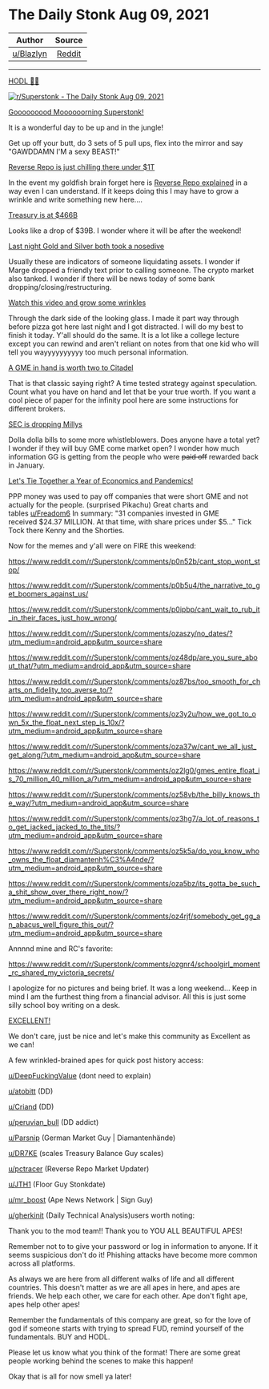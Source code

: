 The Daily Stonk Aug 09, 2021
============================

| Author       | Source       | 
| :-------------: |:-------------:|
|  [u/Blazlyn](https://www.reddit.com/user/Blazlyn/) | [Reddit](https://www.reddit.com/r/Superstonk/comments/p0z3sh/the_daily_stonk_aug_09_2021/) | 

---

[HODL 💎🙌](https://www.reddit.com/r/Superstonk/search?q=flair_name%3A%22HODL%20%F0%9F%92%8E%F0%9F%99%8C%22&restrict_sr=1)

[![r/Superstonk - The Daily Stonk Aug 09, 2021](https://preview.redd.it/l43ds8jiabg71.png?width=1600&format=png&auto=webp&s=1922a5795f8a72b7e8d4757eba6c3878055069e7)](https://preview.redd.it/l43ds8jiabg71.png?width=1600&format=png&auto=webp&s=1922a5795f8a72b7e8d4757eba6c3878055069e7)

[Gooooooood Moooooorning Superstonk!](https://www.youtube.com/watch?v=AwSra5p8MDw)

It is a wonderful day to be up and in the jungle!

Get up off your butt, do 3 sets of 5 pull ups, flex into the mirror and say "GAWDDAMN I'M a sexy BEAST!"

[Reverse Repo is just chilling there under $1T](https://www.reddit.com/r/Superstonk/comments/ozb3u3/daily_reverse_repo_update_0806_952134b/?utm_medium=android_app&utm_source=share)

In the event my goldfish brain forget here is [Reverse Repo explained](https://www.reddit.com/r/Superstonk/comments/owwk1p/the_rrp_number_is_incredible_but_what_does_it/h7iv86i/?context=3) in a way even I can understand. If it keeps doing this I may have to grow a wrinkle and write something new here....

[Treasury is at $466B](https://www.reddit.com/r/Superstonk/comments/ozecaq/daily_treasury_balance_update_for_0805_466b_39b/)

Looks like a drop of $39B. I wonder where it will be after the weekend!

[Last night Gold and Silver both took a nosedive](https://www.reddit.com/r/Superstonk/comments/p0oyp6/gold_with_a_fast_drop/)

Usually these are indicators of someone liquidating assets. I wonder if Marge dropped a friendly text prior to calling someone. The crypto market also tanked. I wonder if there will be news today of some bank dropping/closing/restructuring.

[Watch this video and grow some wrinkles](https://www.reddit.com/r/Superstonk/comments/p0le8y/posting_this_everyday_until_moass_because_hedgies/)

Through the dark side of the looking glass. I made it part way through before pizza got here last night and I got distracted. I will do my best to finish it today. Y'all should do the same. It is a lot like a college lecture except you can rewind and aren't reliant on notes from that one kid who will tell you wayyyyyyyyyy too much personal information.

[A GME in hand is worth two to Citadel](https://www.reddit.com/r/Superstonk/comments/p0lmzw/how_to_direct_register_shares_for_infinite/)

That is that classic saying right? A time tested strategy against speculation. Count what you have on hand and let that be your true worth. If you want a cool piece of paper for the infinity pool here are some instructions for different brokers.

[SEC is dropping Millys](https://www.sec.gov/news/press-release/2021-146)

Dolla dolla bills to some more whistleblowers. Does anyone have a total yet? I wonder if they will buy GME come market open? I wonder how much information GG is getting from the people who were ~~paid off~~ rewarded back in January.

[Let's Tie Together a Year of Economics and Pandemics!](https://www.reddit.com/r/Superstonk/comments/p0n06y/covid19_the_cares_act_and_undeniable_greed_the/)

PPP money was used to pay off companies that were short GME and not actually for the people. (surprised Pikachu) Great charts and tables [u/Freadom6](https://www.reddit.com/u/Freadom6/) In summary: "31 companies invested in GME received $24.37 MILLION. At that time, with share prices under $5..." Tick Tock there Kenny and the Shorties.

Now for the memes and y'all were on FIRE this weekend:

<https://www.reddit.com/r/Superstonk/comments/p0n52b/cant_stop_wont_stop/>

<https://www.reddit.com/r/Superstonk/comments/p0b5u4/the_narrative_to_get_boomers_against_us/>

<https://www.reddit.com/r/Superstonk/comments/p0ipbp/cant_wait_to_rub_it_in_their_faces_just_how_wrong/>

<https://www.reddit.com/r/Superstonk/comments/ozaszy/no_dates/?utm_medium=android_app&utm_source=share>

<https://www.reddit.com/r/Superstonk/comments/oz48dp/are_you_sure_about_that/?utm_medium=android_app&utm_source=share>

<https://www.reddit.com/r/Superstonk/comments/oz87bs/too_smooth_for_charts_on_fidelity_too_averse_to/?utm_medium=android_app&utm_source=share>

<https://www.reddit.com/r/Superstonk/comments/oz3y2u/how_we_got_to_own_5x_the_float_next_step_is_10x/?utm_medium=android_app&utm_source=share>

<https://www.reddit.com/r/Superstonk/comments/oza37w/cant_we_all_just_get_along/?utm_medium=android_app&utm_source=share>

<https://www.reddit.com/r/Superstonk/comments/oz2lg0/gmes_entire_float_is_70_million_40_million_a/?utm_medium=android_app&utm_source=share>

<https://www.reddit.com/r/Superstonk/comments/oz58vb/the_billy_knows_the_way/?utm_medium=android_app&utm_source=share>

<https://www.reddit.com/r/Superstonk/comments/oz3hg7/a_lot_of_reasons_to_get_jacked_jacked_to_the_tits/?utm_medium=android_app&utm_source=share>

<https://www.reddit.com/r/Superstonk/comments/oz5k5a/do_you_know_who_owns_the_float_diamantenh%C3%A4nde/?utm_medium=android_app&utm_source=share>

<https://www.reddit.com/r/Superstonk/comments/oza5bz/its_gotta_be_such_a_shit_show_over_there_right_now/?utm_medium=android_app&utm_source=share>

<https://www.reddit.com/r/Superstonk/comments/oz4rjf/somebody_get_gg_an_abacus_well_figure_this_out/?utm_medium=android_app&utm_source=share>

Annnnd mine and RC's favorite:

<https://www.reddit.com/r/Superstonk/comments/ozgnr4/schoolgirl_moment_rc_shared_my_victoria_secrets/>

I apologize for no pictures and being brief. It was a long weekend... Keep in mind I am the furthest thing from a financial advisor. All this is just some silly school boy writing on a desk.

[EXCELLENT!](https://giphy.com/gifs/ifc-80s-bill-and-ted-excellet-l46CDHTqbmnGZyxKo)

We don't care, just be nice and let's make this community as Excellent as we can!

A few wrinkled-brained apes for quick post history access:

[u/DeepFuckingValue](https://www.reddit.com/u/DeepFuckingValue/) (dont need to explain)

[u/atobitt](https://www.reddit.com/u/atobitt/) (DD)

[u/Criand](https://www.reddit.com/u/Criand/) (DD)

[u/peruvian_bull](https://www.reddit.com/u/peruvian_bull/) (DD addict)

[u/Parsnip](https://www.reddit.com/u/Parsnip/) (German Market Guy | Diamantenhände)

[u/DR7KE](https://www.reddit.com/u/DR7KE/) (scales Treasury Balance Guy scales)

[u/pctracer](https://www.reddit.com/u/pctracer/) (Reverse Repo Market Updater)

[u/JTH1](https://www.reddit.com/u/JTH1/) (Floor Guy Stonkdate)

[u/mr_boost](https://www.reddit.com/u/mr_boost/) (Ape News Network | Sign Guy)

[u/gherkinit](https://www.reddit.com/u/gherkinit/) (Daily Technical Analysis)users worth noting:

Thank you to the mod team!! Thank you to YOU ALL BEAUTIFUL APES!

Remember not to to give your password or log in information to anyone. If it seems suspicious don't do it! Phishing attacks have become more common across all platforms.

As always we are here from all different walks of life and all different countries. This doesn't matter as we are all apes in here, and apes are friends. We help each other, we care for each other. Ape don't fight ape, apes help other apes!

Remember the fundamentals of this company are great, so for the love of god if someone starts with trying to spread FUD, remind yourself of the fundamentals. BUY and HODL.

Please let us know what you think of the format! There are some great people working behind the scenes to make this happen!

Okay that is all for now smell ya later!
